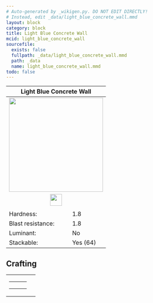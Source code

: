```yaml
---
# Auto-generated by _wikigen.py. DO NOT EDIT DIRECTLY!
# Instead, edit _data/light_blue_concrete_wall.mmd
layout: block
category: block
title: Light Blue Concrete Wall
mcid: light_blue_concrete_wall
sourcefile:
  exists: false
  fullpath: _data/light_blue_concrete_wall.mmd
  path: _data
  name: light_blue_concrete_wall.mmd
todo: false
---
```


<table class="block-info"><thead><tr>
<th colspan=2>Light Blue Concrete Wall</th>
</tr></thead><tbody>
<tr><td colspan=2 class="cell-image-big" style="text-align:center"><img onerror="this.src={{ "/img/missing_lg.png" | relative_url | jsonify | escape }}" src="/allotment/img/textures/allotment/light_blue_concrete_wall.png" width="256" height="256" alt="" class="preview-icon"></td></tr>
<tr><td colspan=2 class="cell-image-small" style="text-align:center"><img onerror="this.src={{ "/img/missing.png" | relative_url | jsonify | escape }}" src="/allotment/img/inventory_textures/allotment/light_blue_concrete_wall.png" width="32" height="32" alt="" class="inventory-icon"></td></tr>
<tr><td colspan=2 style="text-align:center"><span class="tool-info tool-pickaxe tool-level-1" title="Requires a Wooden/Gold Pickaxe"></span></td></tr>
<tr><td>Hardness:</td><td>1.8</td></tr>
<tr><td>Blast resistance:</td><td>1.8</td></tr>
<tr><td>Luminant:</td><td>No</td></tr>
<tr><td>Stackable:</td><td>Yes (64)</td></tr>
</tbody></table>

## Crafting

<table class="crafting-recipe crafting-shaped"><tbody><tr>
<td><table class="crafting-grid"><tbody>
<tr>
<td>
<span title="Light Blue Concrete" class="item item-minecraft:light_blue_concrete item-type-item" style="background-image:url(&quot;/allotment/img/inventory_textures/minecraft/light_blue_concrete.png&quot;)"></span>
</td>
<td>
<span title="Light Blue Concrete" class="item item-minecraft:light_blue_concrete item-type-item" style="background-image:url(&quot;/allotment/img/inventory_textures/minecraft/light_blue_concrete.png&quot;)"></span>
</td>
<td>
<span title="Light Blue Concrete" class="item item-minecraft:light_blue_concrete item-type-item" style="background-image:url(&quot;/allotment/img/inventory_textures/minecraft/light_blue_concrete.png&quot;)"></span>
</td>
</tr>
<tr>
<td>
<span title="Light Blue Concrete" class="item item-minecraft:light_blue_concrete item-type-item" style="background-image:url(&quot;/allotment/img/inventory_textures/minecraft/light_blue_concrete.png&quot;)"></span>
</td>
<td>
<span title="Light Blue Concrete" class="item item-minecraft:light_blue_concrete item-type-item" style="background-image:url(&quot;/allotment/img/inventory_textures/minecraft/light_blue_concrete.png&quot;)"></span>
</td>
<td>
<span title="Light Blue Concrete" class="item item-minecraft:light_blue_concrete item-type-item" style="background-image:url(&quot;/allotment/img/inventory_textures/minecraft/light_blue_concrete.png&quot;)"></span>
</td>
</tr>
<tr>
<td>
<span class="item item-empty-space"></span>
</td>
<td>
<span class="item item-empty-space"></span>
</td>
<td>
<span class="item item-empty-space"></span>
</td>
</tr>
</tbody></table></td>
<td class="result">
<div class="result-inner">
<div class="result-slot">
<span title="Light Blue Concrete Wall" class="item item-allotment:light_blue_concrete_wall" style="background-image:url(&quot;/allotment/img/inventory_textures/allotment/light_blue_concrete_wall.png&quot;)"></span>
</div>
</div>
</td>
</tr></tbody></table>